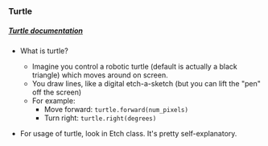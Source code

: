 ### Turtle
##### [Turtle documentation](https://docs.python.org/3/library/turtle.html)

- What is turtle?
  - Imagine you control a robotic turtle (default is actually a black triangle) which moves around on screen. 
  - You draw lines, like a digital etch-a-sketch (but you can lift the "pen" off the screen)
  - For example:
    - Move forward: `turtle.forward(num_pixels)`
    - Turn right: `turtle.right(degrees)`

- For usage of turtle, look in Etch class. It's pretty self-explanatory.